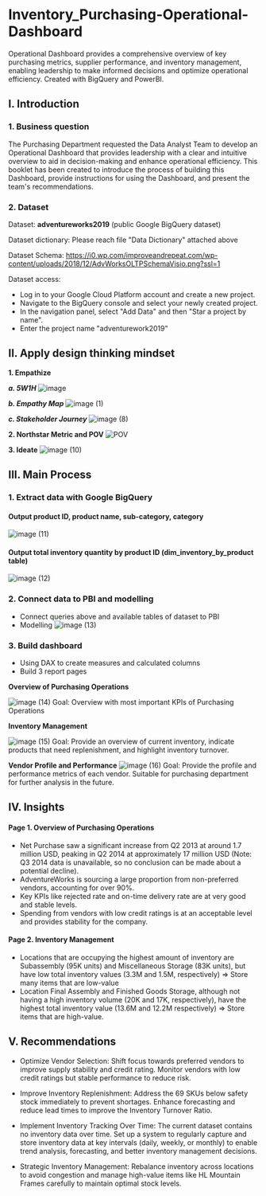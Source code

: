 # Inventory_Purchasing-Operational-Dashboard
Operational Dashboard provides a comprehensive overview of key purchasing metrics, supplier performance, and inventory management, enabling leadership to make informed decisions and optimize operational efficiency. Created with BigQuery and PowerBI. 

## I. Introduction
### 1. Business question
The Purchasing Department requested the Data Analyst Team to develop an Operational Dashboard that provides leadership with a clear and intuitive overview to aid in decision-making and enhance operational efficiency. This booklet has been created to introduce the process of building this Dashboard, provide instructions for using the Dashboard, and present the team's recommendations.
### 2. Dataset
Dataset: **adventureworks2019** (public Google BigQuery dataset)

Dataset dictionary: Please reach file "Data Dictionary" attached above

Dataset Schema: https://i0.wp.com/improveandrepeat.com/wp-content/uploads/2018/12/AdvWorksOLTPSchemaVisio.png?ssl=1

Dataset access: 
- Log in to your Google Cloud Platform account and create a new project.
- Navigate to the BigQuery console and select your newly created project.
- In the navigation panel, select "Add Data" and then "Star a project by name".
- Enter the project name "adventurework2019"

## II. Apply design thinking mindset
**1. Empathize**

***a. 5W1H***
![image](https://github.com/user-attachments/assets/af120642-2139-4192-a49c-ef5b07297de7)

***b. Empathy Map***
![image (1)](https://github.com/user-attachments/assets/cfd94068-4fc7-47cb-81b3-4552a864850f)


***c. Stakeholder Journey***
![image (8)](https://github.com/user-attachments/assets/c4161c14-63fa-469e-897b-ef987db2476a)


**2. Northstar Metric and POV**
![POV](https://github.com/user-attachments/assets/2af80dff-cc9a-4395-acc6-3400db6263ed)


**3. Ideate**
![image (10)](https://github.com/user-attachments/assets/107c02ad-1c1b-4ab9-8292-c9d51e15f908)



## III. Main Process
### 1. Extract data with Google BigQuery


#### Output product ID, product name, sub-category, category 
![image (11)](https://github.com/user-attachments/assets/364f961f-ebbb-47cb-b6b6-e0ced6d096a2)


#### Output total inventory quantity by product ID (dim_inventory_by_product table)
![image (12)](https://github.com/user-attachments/assets/232220c0-e78b-4570-aa70-7dac7af6c083)


### 2. Connect data to PBI and modelling

- Connect queries above and available tables of dataset to PBI
- Modelling
![image (13)](https://github.com/user-attachments/assets/d40a1a98-af3c-4667-b0c6-2acc13244d6d)


### 3. Build dashboard

- Using DAX to create measures and calculated columns
- Build 3 report pages

**Overview of Purchasing Operations**

![image (14)](https://github.com/user-attachments/assets/c0e3e075-22fb-445d-95ed-8fb2234c08f5)
Goal: Overview with most important KPIs of Purchasing Operations 


**Inventory Management**

![image (15)](https://github.com/user-attachments/assets/87631c61-6cd1-41cb-b78f-1a6bbf0baa45)
Goal: Provide an overview of current inventory, indicate products that need replenishment, and highlight inventory turnover.

**Vendor Profile and Performance**
![image (16)](https://github.com/user-attachments/assets/b5f4d8ef-700b-44ec-841d-d1619def785a)
Goal: Provide the profile and performance metrics of each vendor. Suitable for purchasing department for further analysis in the future.

## IV. Insights

#### Page 1. Overview of Purchasing Operations

- Net Purchase saw a significant increase from Q2 2013 at around 1.7 million USD, peaking in Q2 2014 at approximately 17 million USD (Note: Q3 2014 data is unavailable, so no conclusion can be made about a potential decline).
- AdventureWorks is sourcing a large proportion from non-preferred vendors, accounting for over 90%.
- Key KPIs like rejected rate and on-time delivery rate are at very good and stable levels.
- Spending from vendors with low credit ratings is at an acceptable level and provides stability for the company.


#### Page 2. Inventory Management
- Locations that are occupying the highest amount of inventory are Subassembly (95K units) and Miscellaneous Storage (83K units), but have low total inventory values (3.3M and 1.5M, respectively) => Store many items that are low-value
- Location Final Assembly and Finished Goods Storage, although not having a high inventory volume (20K and 17K, respectively), have the highest total inventory value (13.6M and 12.2M respectively) => Store items that are high-value.

  

## V. Recommendations
- Optimize Vendor Selection: Shift focus towards preferred vendors to improve supply stability and credit rating. Monitor vendors with low credit ratings but stable performance to reduce risk.

- Improve Inventory Replenishment: Address the 69 SKUs below safety stock immediately to prevent shortages. Enhance forecasting and reduce lead times to improve the Inventory Turnover Ratio.

- Implement Inventory Tracking Over Time: The current dataset contains no inventory data  over time. Set up a system to regularly capture and store inventory data at key intervals (daily, weekly, or monthly) to enable trend analysis, forecasting, and better inventory management decisions.

- Strategic Inventory Management: Rebalance inventory across locations to avoid congestion and manage high-value items like HL Mountain Frames carefully to maintain optimal stock levels.









